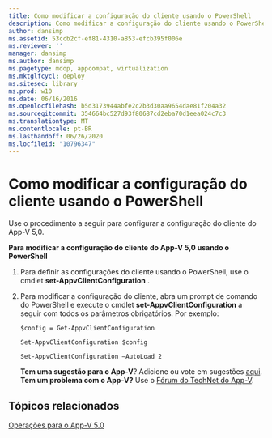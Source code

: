 ```yaml
---
title: Como modificar a configuração do cliente usando o PowerShell
description: Como modificar a configuração do cliente usando o PowerShell
author: dansimp
ms.assetid: 53ccb2cf-ef81-4310-a853-efcb395f006e
ms.reviewer: ''
manager: dansimp
ms.author: dansimp
ms.pagetype: mdop, appcompat, virtualization
ms.mktglfcycl: deploy
ms.sitesec: library
ms.prod: w10
ms.date: 06/16/2016
ms.openlocfilehash: b5d3173944abfe2c2b3d30aa9654dae81f204a32
ms.sourcegitcommit: 354664bc527d93f80687cd2eba70d1eea024c7c3
ms.translationtype: MT
ms.contentlocale: pt-BR
ms.lasthandoff: 06/26/2020
ms.locfileid: "10796347"
---
```

# Como modificar a configuração do cliente usando o PowerShell


Use o procedimento a seguir para configurar a configuração do cliente do App-V 5,0.

**Para modificar a configuração do cliente do App-V 5,0 usando o PowerShell**

1.  Para definir as configurações do cliente usando o PowerShell, use o cmdlet **set-AppvClientConfiguration** .

2.  Para modificar a configuração do cliente, abra um prompt de comando do PowerShell e execute o cmdlet **set-AppvClientConfiguration** a seguir com todos os parâmetros obrigatórios. Por exemplo:

    `$config = Get-AppvClientConfiguration`

    `Set-AppvClientConfiguration $config`

    `Set-AppvClientConfiguration –AutoLoad 2`

    **Tem uma sugestão para o App-V**? Adicione ou vote em sugestões [aqui](http://appv.uservoice.com/forums/280448-microsoft-application-virtualization). **Tem um problema com o App-V?** Use o [Fórum do TechNet do App-V](https://social.technet.microsoft.com/Forums/home?forum=mdopappv).

## Tópicos relacionados


[Operações para o App-V 5.0](operations-for-app-v-50.md)

 

 





